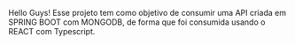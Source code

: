 Hello Guys! Esse projeto tem como objetivo de consumir uma API criada em SPRING BOOT com MONGODB, de forma que foi consumida usando o REACT com Typescript.
